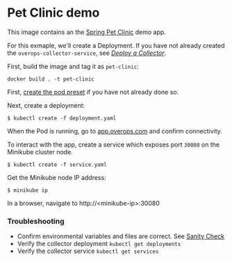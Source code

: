 # Pet Clinic demo
This image contains an the [Spring Pet Clinic](https://github.com/spring-projects/spring-petclinic) demo app.

For this exmaple, we'll create a Deployment. If you have not already created the `overops-collector-service`, see *[Deploy a Collector](../../collector)*.

First, build the image and tag it as `pet-clinic`:

```console
docker build . -t pet-clinic
```

First, [create the pod preset](../../agent) if you have not already done so.

Next, create a deployment:

```console
$ kubectl create -f deployment.yaml
```

When the Pod is running, go to [app.overops.com](https://app.overops.com/) and confirm connectivity.

To interact with the app, create a service which exposes port `30080` on the Minikube cluster node.

```console
$ kubectl create -f service.yaml
```

Get the Minikube node IP address:

```console
$ minikube ip
```

In a browser, navigate to http://\<minikube-ip\>:30080

### Troubleshooting
- Confirm environmental variables and files are correct. See [Sanity Check](../../agent/#sanity-check)
- Verify the collector deployment `kubectl get deployments`
- Verify the collector service `kubectl get services`
